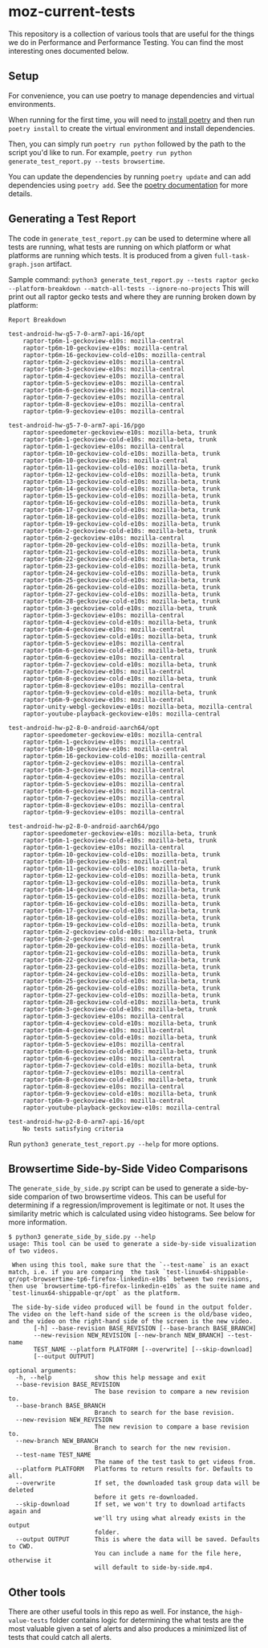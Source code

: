 # moz-current-tests

This repository is a collection of various tools that are useful for the things we do in Performance and Performance Testing. You can find the most interesting ones documented below.

## Setup

For convenience, you can use poetry to manage dependencies and virtual environments.

When running for the first time, you will need to [install poetry](https://python-poetry.org/docs/#installation) and then run `poetry install` to create the virtual environment and install dependencies.

Then, you can simply run `poetry run python` followed by the path to the script you'd like to run. For example, `poetry run python generate_test_report.py --tests browsertime`.

You can update the dependencies by running `poetry update` and can add dependencies using `poetry add`. See the [poetry documentation](https://python-poetry.org/docs/) for more details.

## Generating a Test Report

The code in `generate_test_report.py` can be used to determine where all tests are running, what tests are running on which platform or what platforms are running which tests. It is produced from a given `full-task-graph.json` artifact.

Sample command: `python3 generate_test_report.py --tests raptor gecko --platform-breakdown --match-all-tests --ignore-no-projects`
This will print out all raptor gecko tests and where they are running broken down by platform:
```
Report Breakdown

test-android-hw-g5-7-0-arm7-api-16/opt
    raptor-tp6m-1-geckoview-e10s: mozilla-central
    raptor-tp6m-10-geckoview-e10s: mozilla-central
    raptor-tp6m-16-geckoview-cold-e10s: mozilla-central
    raptor-tp6m-2-geckoview-e10s: mozilla-central
    raptor-tp6m-3-geckoview-e10s: mozilla-central
    raptor-tp6m-4-geckoview-e10s: mozilla-central
    raptor-tp6m-5-geckoview-e10s: mozilla-central
    raptor-tp6m-6-geckoview-e10s: mozilla-central
    raptor-tp6m-7-geckoview-e10s: mozilla-central
    raptor-tp6m-8-geckoview-e10s: mozilla-central
    raptor-tp6m-9-geckoview-e10s: mozilla-central

test-android-hw-g5-7-0-arm7-api-16/pgo
    raptor-speedometer-geckoview-e10s: mozilla-beta, trunk
    raptor-tp6m-1-geckoview-cold-e10s: mozilla-beta, trunk
    raptor-tp6m-1-geckoview-e10s: mozilla-central
    raptor-tp6m-10-geckoview-cold-e10s: mozilla-beta, trunk
    raptor-tp6m-10-geckoview-e10s: mozilla-central
    raptor-tp6m-11-geckoview-cold-e10s: mozilla-beta, trunk
    raptor-tp6m-12-geckoview-cold-e10s: mozilla-beta, trunk
    raptor-tp6m-13-geckoview-cold-e10s: mozilla-beta, trunk
    raptor-tp6m-14-geckoview-cold-e10s: mozilla-beta, trunk
    raptor-tp6m-15-geckoview-cold-e10s: mozilla-beta, trunk
    raptor-tp6m-16-geckoview-cold-e10s: mozilla-beta, trunk
    raptor-tp6m-17-geckoview-cold-e10s: mozilla-beta, trunk
    raptor-tp6m-18-geckoview-cold-e10s: mozilla-beta, trunk
    raptor-tp6m-19-geckoview-cold-e10s: mozilla-beta, trunk
    raptor-tp6m-2-geckoview-cold-e10s: mozilla-beta, trunk
    raptor-tp6m-2-geckoview-e10s: mozilla-central
    raptor-tp6m-20-geckoview-cold-e10s: mozilla-beta, trunk
    raptor-tp6m-21-geckoview-cold-e10s: mozilla-beta, trunk
    raptor-tp6m-22-geckoview-cold-e10s: mozilla-beta, trunk
    raptor-tp6m-23-geckoview-cold-e10s: mozilla-beta, trunk
    raptor-tp6m-24-geckoview-cold-e10s: mozilla-beta, trunk
    raptor-tp6m-25-geckoview-cold-e10s: mozilla-beta, trunk
    raptor-tp6m-26-geckoview-cold-e10s: mozilla-beta, trunk
    raptor-tp6m-27-geckoview-cold-e10s: mozilla-beta, trunk
    raptor-tp6m-28-geckoview-cold-e10s: mozilla-beta, trunk
    raptor-tp6m-3-geckoview-cold-e10s: mozilla-beta, trunk
    raptor-tp6m-3-geckoview-e10s: mozilla-central
    raptor-tp6m-4-geckoview-cold-e10s: mozilla-beta, trunk
    raptor-tp6m-4-geckoview-e10s: mozilla-central
    raptor-tp6m-5-geckoview-cold-e10s: mozilla-beta, trunk
    raptor-tp6m-5-geckoview-e10s: mozilla-central
    raptor-tp6m-6-geckoview-cold-e10s: mozilla-beta, trunk
    raptor-tp6m-6-geckoview-e10s: mozilla-central
    raptor-tp6m-7-geckoview-cold-e10s: mozilla-beta, trunk
    raptor-tp6m-7-geckoview-e10s: mozilla-central
    raptor-tp6m-8-geckoview-cold-e10s: mozilla-beta, trunk
    raptor-tp6m-8-geckoview-e10s: mozilla-central
    raptor-tp6m-9-geckoview-cold-e10s: mozilla-beta, trunk
    raptor-tp6m-9-geckoview-e10s: mozilla-central
    raptor-unity-webgl-geckoview-e10s: mozilla-beta, mozilla-central
    raptor-youtube-playback-geckoview-e10s: mozilla-central

test-android-hw-p2-8-0-android-aarch64/opt
    raptor-speedometer-geckoview-e10s: mozilla-central
    raptor-tp6m-1-geckoview-e10s: mozilla-central
    raptor-tp6m-10-geckoview-e10s: mozilla-central
    raptor-tp6m-16-geckoview-cold-e10s: mozilla-central
    raptor-tp6m-2-geckoview-e10s: mozilla-central
    raptor-tp6m-3-geckoview-e10s: mozilla-central
    raptor-tp6m-4-geckoview-e10s: mozilla-central
    raptor-tp6m-5-geckoview-e10s: mozilla-central
    raptor-tp6m-6-geckoview-e10s: mozilla-central
    raptor-tp6m-7-geckoview-e10s: mozilla-central
    raptor-tp6m-8-geckoview-e10s: mozilla-central
    raptor-tp6m-9-geckoview-e10s: mozilla-central

test-android-hw-p2-8-0-android-aarch64/pgo
    raptor-speedometer-geckoview-e10s: mozilla-beta, trunk
    raptor-tp6m-1-geckoview-cold-e10s: mozilla-beta, trunk
    raptor-tp6m-1-geckoview-e10s: mozilla-central
    raptor-tp6m-10-geckoview-cold-e10s: mozilla-beta, trunk
    raptor-tp6m-10-geckoview-e10s: mozilla-central
    raptor-tp6m-11-geckoview-cold-e10s: mozilla-beta, trunk
    raptor-tp6m-12-geckoview-cold-e10s: mozilla-beta, trunk
    raptor-tp6m-13-geckoview-cold-e10s: mozilla-beta, trunk
    raptor-tp6m-14-geckoview-cold-e10s: mozilla-beta, trunk
    raptor-tp6m-15-geckoview-cold-e10s: mozilla-beta, trunk
    raptor-tp6m-16-geckoview-cold-e10s: mozilla-beta, trunk
    raptor-tp6m-17-geckoview-cold-e10s: mozilla-beta, trunk
    raptor-tp6m-18-geckoview-cold-e10s: mozilla-beta, trunk
    raptor-tp6m-19-geckoview-cold-e10s: mozilla-beta, trunk
    raptor-tp6m-2-geckoview-cold-e10s: mozilla-beta, trunk
    raptor-tp6m-2-geckoview-e10s: mozilla-central
    raptor-tp6m-20-geckoview-cold-e10s: mozilla-beta, trunk
    raptor-tp6m-21-geckoview-cold-e10s: mozilla-beta, trunk
    raptor-tp6m-22-geckoview-cold-e10s: mozilla-beta, trunk
    raptor-tp6m-23-geckoview-cold-e10s: mozilla-beta, trunk
    raptor-tp6m-24-geckoview-cold-e10s: mozilla-beta, trunk
    raptor-tp6m-25-geckoview-cold-e10s: mozilla-beta, trunk
    raptor-tp6m-26-geckoview-cold-e10s: mozilla-beta, trunk
    raptor-tp6m-27-geckoview-cold-e10s: mozilla-beta, trunk
    raptor-tp6m-28-geckoview-cold-e10s: mozilla-beta, trunk
    raptor-tp6m-3-geckoview-cold-e10s: mozilla-beta, trunk
    raptor-tp6m-3-geckoview-e10s: mozilla-central
    raptor-tp6m-4-geckoview-cold-e10s: mozilla-beta, trunk
    raptor-tp6m-4-geckoview-e10s: mozilla-central
    raptor-tp6m-5-geckoview-cold-e10s: mozilla-beta, trunk
    raptor-tp6m-5-geckoview-e10s: mozilla-central
    raptor-tp6m-6-geckoview-cold-e10s: mozilla-beta, trunk
    raptor-tp6m-6-geckoview-e10s: mozilla-central
    raptor-tp6m-7-geckoview-cold-e10s: mozilla-beta, trunk
    raptor-tp6m-7-geckoview-e10s: mozilla-central
    raptor-tp6m-8-geckoview-cold-e10s: mozilla-beta, trunk
    raptor-tp6m-8-geckoview-e10s: mozilla-central
    raptor-tp6m-9-geckoview-cold-e10s: mozilla-beta, trunk
    raptor-tp6m-9-geckoview-e10s: mozilla-central
    raptor-youtube-playback-geckoview-e10s: mozilla-central

test-android-hw-p2-8-0-arm7-api-16/opt
    No tests satisfying criteria

```

Run `python3 generate_test_report.py --help` for more options.


## Browsertime Side-by-Side Video Comparisons

The `generate_side_by_side.py` script can be used to generate a side-by-side comparion of two browsertime videos. This can be useful for determining if a regression/improvement is legitimate or not. It uses the similarity metric which is calculated using video histograms. See below for more information.

```
$ python3 generate_side_by_side.py --help
usage: This tool can be used to generate a side-by-side visualization of two videos.

 When using this tool, make sure that the `--test-name` is an exact match, i.e. if you are comparing  the task `test-linux64-shippable-qr/opt-browsertime-tp6-firefox-linkedin-e10s` between two revisions, then use `browsertime-tp6-firefox-linkedin-e10s` as the suite name and `test-linux64-shippable-qr/opt` as the platform.

 The side-by-side video produced will be found in the output folder. The video on the left-hand side of the screen is the old/base video, and the video on the right-hand side of the screen is the new video.
       [-h] --base-revision BASE_REVISION [--base-branch BASE_BRANCH]
       --new-revision NEW_REVISION [--new-branch NEW_BRANCH] --test-name
       TEST_NAME --platform PLATFORM [--overwrite] [--skip-download]
       [--output OUTPUT]

optional arguments:
  -h, --help            show this help message and exit
  --base-revision BASE_REVISION
                        The base revision to compare a new revision to.
  --base-branch BASE_BRANCH
                        Branch to search for the base revision.
  --new-revision NEW_REVISION
                        The new revision to compare a base revision to.
  --new-branch NEW_BRANCH
                        Branch to search for the new revision.
  --test-name TEST_NAME
                        The name of the test task to get videos from.
  --platform PLATFORM   Platforms to return results for. Defaults to all.
  --overwrite           If set, the downloaded task group data will be deleted
                        before it gets re-downloaded.
  --skip-download       If set, we won't try to download artifacts again and
                        we'll try using what already exists in the output
                        folder.
  --output OUTPUT       This is where the data will be saved. Defaults to CWD.
                        You can include a name for the file here, otherwise it
                        will default to side-by-side.mp4.
```

## Other tools

There are other useful tools in this repo as well. For instance, the `high-value-tests` folder contains logic for determining the what tests are the most valuable given a set of alerts and also produces a minimized list of tests that could catch all alerts.


